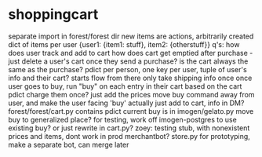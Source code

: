 # shoppingcart

separate import in forest/forest dir
new items are actions, arbitrarily created
dict of items per user
{user1: {item1: stuff}, item2: {otherstuff}}
q's: how does user track and add to cart
how does cart get emptied after purchase - just delete a user's cart once they send a purchase? is the cart always the same as the purchase?
pdict per person, one key per user, tuple of user's info and their cart? starts flow from there
only take shipping info once
once user goes to buy, run "buy" on each entry in their cart based on the cart pdict
charge them once? just add the prices
move buy command away from user, and make the user facing 'buy' actually just add to cart, info in DM?
forest/forest/cart.py
contains pdict
current buy is in imogen/gelato.py
move buy to generalized place?
for testing, work off imogen-postgres to use existing buy? or just rewrite in cart.py?
zoey: testing stub, with nonexistent prices and items, dont work in prod
merchantbot?
store.py
for prototyping, make a separate bot, can merge later